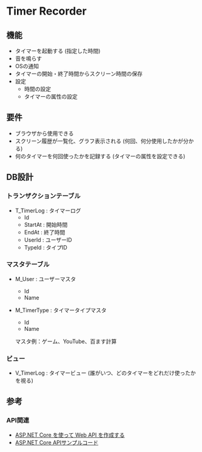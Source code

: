# Timer Recorder

## 機能
- タイマーを起動する (指定した時間)
- 音を鳴らす
- OSの通知
- タイマーの開始・終了時間からスクリーン時間の保存
- 設定
    - 時間の設定
    - タイマーの属性の設定

## 要件
- ブラウザから使用できる
- スクリーン履歴が一覧化、グラフ表示される (何回、何分使用したかが分かる)
- 何のタイマーを何回使ったかを記録する (タイマーの属性を設定できる)


## DB設計
### トランザクションテーブル
- T_TimerLog : タイマーログ
    - Id
    - StartAt : 開始時間
    - EndAt : 終了時間
    - UserId : ユーザーID
    - TypeId : タイプID

### マスタテーブル
- M_User : ユーザーマスタ
    - Id
    - Name
- M_TimerType : タイマータイプマスタ
    - Id
    - Name

    マスタ例：ゲーム、YouTube、百ます計算

### ビュー
- V_TimerLog : タイマービュー (誰がいつ、どのタイマーをどれだけ使ったかを視る)

## 参考
### API関連
- [ASP.NET Core を使って Web API を作成する](https://learn.microsoft.com/ja-jp/aspnet/core/web-api/?view=aspnetcore-8.0)
- [ASP.NET Core APIサンプルコード](https://github.com/dotnet/AspNetCore.Docs/tree/main/aspnetcore/web-api/index/samples)